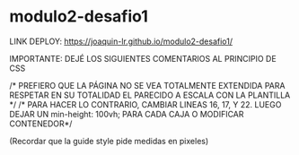﻿# modulo2-desafio1

 LINK DEPLOY: https://joaquin-lr.github.io/modulo2-desafio1/

 <p>IMPORTANTE: DEJÉ LOS SIGUIENTES COMENTARIOS AL PRINCIPIO DE CSS</p>
  /* PREFIERO QUE LA PÁGINA NO SE VEA TOTALMENTE EXTENDIDA PARA RESPETAR EN SU TOTALIDAD EL PARECIDO A ESCALA CON LA PLANTILLA */
  /* PARA HACER LO CONTRARIO, CAMBIAR LINEAS 16, 17, Y 22. LUEGO DEJAR UN min-height: 100vh; PARA CADA CAJA O MODIFICAR CONTENEDOR*/

  (Recordar que la guide style pide medidas en pixeles)
